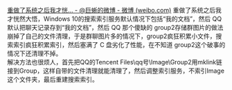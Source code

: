 [重做了系统之后我才恍... - @巨蜥的微博 - 微博 (weibo.com)](https://weibo.com/2158133667/L3HyexcMR?pagetype=fav)
重做了系统之后我才恍然大悟，Windows 10的搜索索引服务默认情况下包括“我的文档”，然后 QQ 默认把聊天记录存到“我的文档”，然后 QQ 那个傻缺的 group2存储群图片的做法崩掉了自己的文件清理，于是群聊图片多的情况下，group2疯狂积累小文件，搜索索引疯狂积累索引，然后塞满了 C 盘劣化了性能，在不知道 group2这个破事的情况下还清理不掉。  
解决方法也很烦人，首先把QQ的Tencent Files\qq号\Image\Group2用mklink链接到Group，这样自带的文件清理就能清理了，然后调整索引服务，不索引Image这个文件夹，最后重建搜索索引。